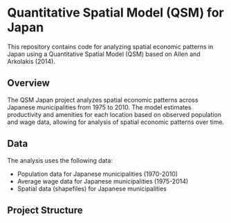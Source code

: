# Quantitative Spatial Model (QSM) for Japan

This repository contains code for analyzing spatial economic patterns in Japan using a Quantitative Spatial Model (QSM) based on Allen and Arkolakis (2014).

## Overview

The QSM Japan project analyzes spatial economic patterns across Japanese municipalities from 1975 to 2010. The model estimates productivity and amenities for each location based on observed population and wage data, allowing for analysis of spatial economic patterns over time.

## Data

The analysis uses the following data:
- Population data for Japanese municipalities (1970-2010)
- Average wage data for Japanese municipalities (1975-2014)
- Spatial data (shapefiles) for Japanese municipalities

## Project Structure 